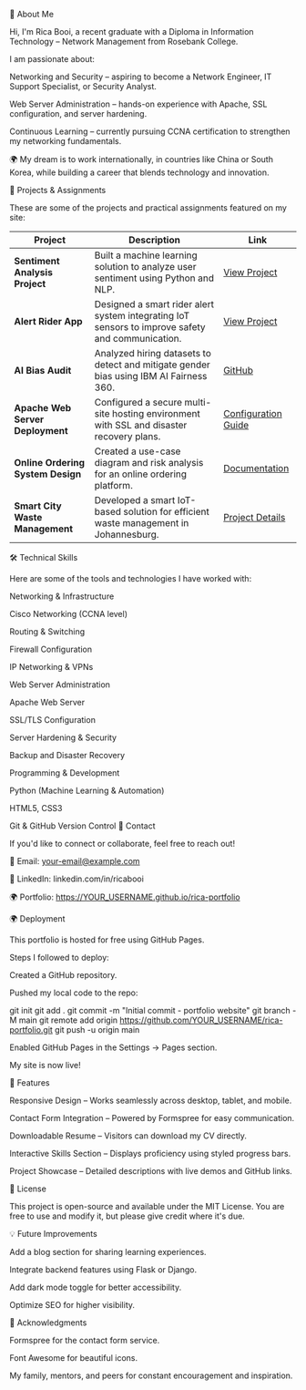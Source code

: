 💼 About Me

Hi, I'm Rica Booi, a recent graduate with a Diploma in Information Technology – Network Management from Rosebank College.

I am passionate about:

Networking and Security – aspiring to become a Network Engineer, IT Support Specialist, or Security Analyst.

Web Server Administration – hands-on experience with Apache, SSL configuration, and server hardening.

Continuous Learning – currently pursuing CCNA certification to strengthen my networking fundamentals.

🌍 My dream is to work internationally, in countries like China or South Korea, while building a career that blends technology and innovation.

🚀 Projects & Assignments

These are some of the projects and practical assignments featured on my site:

| Project                           | Description                                                                                      | Link                                                 |
| --------------------------------- | ------------------------------------------------------------------------------------------------ | ---------------------------------------------------- |
| **Sentiment Analysis Project**    | Built a machine learning solution to analyze user sentiment using Python and NLP.                | [View Project](#)                                    |
| **Alert Rider App**               | Designed a smart rider alert system integrating IoT sensors to improve safety and communication. | [View Project](#)                                    |
| **AI Bias Audit**                 | Analyzed hiring datasets to detect and mitigate gender bias using IBM AI Fairness 360.           | [GitHub](https://github.com/rica-booi/ai-bias-audit) |
| **Apache Web Server Deployment**  | Configured a secure multi-site hosting environment with SSL and disaster recovery plans.         | [Configuration Guide](#)                             |
| **Online Ordering System Design** | Created a use-case diagram and risk analysis for an online ordering platform.                    | [Documentation](#)                                   |
| **Smart City Waste Management**   | Developed a smart IoT-based solution for efficient waste management in Johannesburg.             | [Project Details](#)                                 |

🛠 Technical Skills

Here are some of the tools and technologies I have worked with:

Networking & Infrastructure

Cisco Networking (CCNA level)

Routing & Switching

Firewall Configuration

IP Networking & VPNs

Web Server Administration

Apache Web Server

SSL/TLS Configuration

Server Hardening & Security

Backup and Disaster Recovery

Programming & Development

Python (Machine Learning & Automation)

HTML5, CSS3

Git & GitHub Version Control
📧 Contact

If you'd like to connect or collaborate, feel free to reach out!

📩 Email: your-email@example.com

💼 LinkedIn: linkedin.com/in/ricabooi

🌍 Portfolio: https://YOUR_USERNAME.github.io/rica-portfolio

🌍 Deployment

This portfolio is hosted for free using GitHub Pages.

Steps I followed to deploy:

Created a GitHub repository.

Pushed my local code to the repo:

git init
git add .
git commit -m "Initial commit - portfolio website"
git branch -M main
git remote add origin https://github.com/YOUR_USERNAME/rica-portfolio.git
git push -u origin main


Enabled GitHub Pages in the Settings → Pages section.

My site is now live!

📝 Features

Responsive Design – Works seamlessly across desktop, tablet, and mobile.

Contact Form Integration – Powered by Formspree for easy communication.

Downloadable Resume – Visitors can download my CV directly.

Interactive Skills Section – Displays proficiency using styled progress bars.

Project Showcase – Detailed descriptions with live demos and GitHub links.

📄 License

This project is open-source and available under the MIT License.
You are free to use and modify it, but please give credit where it's due.

💡 Future Improvements

Add a blog section for sharing learning experiences.

Integrate backend features using Flask or Django.

Add dark mode toggle for better accessibility.

Optimize SEO for higher visibility.

🙌 Acknowledgments

Formspree for the contact form service.

Font Awesome for beautiful icons.

My family, mentors, and peers for constant encouragement and inspiration.
